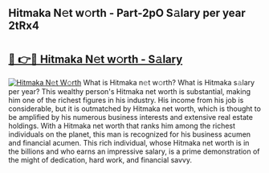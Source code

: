 ## Hitmaka N𝚎t w𝚘rth - Part-2pO S𝚊lary per year 2tRx4

# <h2><a href="http://gc5520.nevu.top/?p=Hitmaka">🔗 👉🔴 Hitmaka N𝚎t w𝚘rth - S𝚊lary</a></h2>

[![Hitmaka N𝚎t W𝚘rth](https://i.imgur.com/Oavwk0R.jpeg)](http://gc5520.nevu.top/?p=Hitmaka)
What is Hitmaka n𝚎t w𝚘rth? What is Hitmaka s𝚊lary per year?
This wealthy person's Hitmaka net worth is substantial, making him one of the richest figures in his industry. His income from his job is considerable, but it is outmatched by Hitmaka net worth, which is thought to be amplified by his numerous business interests and extensive real estate holdings. With a Hitmaka net worth that ranks him among the richest individuals on the planet, this man is recognized for his business acumen and financial acumen. This rich individual, whose Hitmaka net worth is in the billions and who earns an impressive salary, is a prime demonstration of the might of dedication, hard work, and financial savvy.
